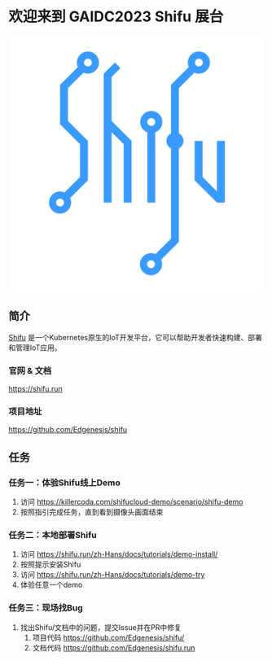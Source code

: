 # 欢迎来到 GAIDC2023 Shifu 展台

![Shifu Logo](https://github.com/Edgenesis/shifu/raw/main/img/shifu-logo.svg)

## 简介

[Shifu](https://github.com/Edgenesis/shifu) 是一个Kubernetes原生的IoT开发平台，它可以帮助开发者快速构建、部署和管理IoT应用。

### 官网 & 文档

https://shifu.run

### 项目地址

https://github.com/Edgenesis/shifu

## 任务

### 任务一：体验Shifu线上Demo

1. 访问 https://killercoda.com/shifucloud-demo/scenario/shifu-demo
2. 按照指引完成任务，直到看到摄像头画面结束

### 任务二：本地部署Shifu

1. 访问 https://shifu.run/zh-Hans/docs/tutorials/demo-install/
2. 按照提示安装Shifu
3. 访问 https://shifu.run/zh-Hans/docs/tutorials/demo-try
4. 体验任意一个demo

### 任务三：现场找Bug

1. 找出Shifu/文档中的问题，提交Issue并在PR中修复
   1. 项目代码 https://github.com/Edgenesis/shifu/
   2. 文档代码 https://github.com/Edgenesis/shifu.run
